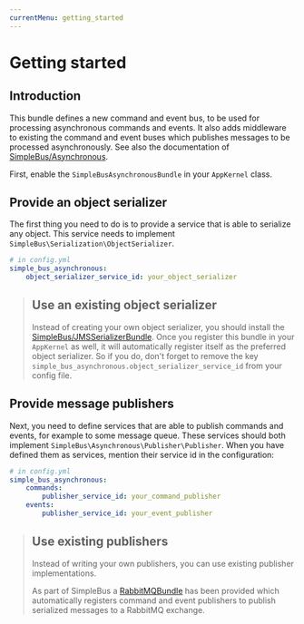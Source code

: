 ```yaml
---
currentMenu: getting_started
---
```


# Getting started

## Introduction

This bundle defines a new command and event bus, to be used for processing asynchronous commands and events. It
also adds middleware to existing the command and event buses which publishes messages to be processed asynchronously.
See also the documentation of [SimpleBus/Asynchronous](http://simplebus.github.io/Asynchronous).

First, enable the `SimpleBusAsynchronousBundle` in your `AppKernel` class.

## Provide an object serializer

The first thing you need to do is to provide a service that is able to serialize any object. This service needs to
implement `SimpleBus\Serialization\ObjectSerializer`.

```yaml
# in config.yml
simple_bus_asynchronous:
    object_serializer_service_id: your_object_serializer
```

> ## Use an existing object serializer
>
> Instead of creating your own object serializer, you should install the
> [SimpleBus/JMSSerializerBundle](https://github.com/SimpleBus/JMSSerializerBundle). Once you register this bundle in
> your `AppKernel` as well, it will automatically register itself as the preferred object serializer. So if you do,
> don't forget to remove the key `simple_bus_asynchronous.object_serializer_service_id` from your config file.

## Provide message publishers

Next, you need to define services that are able to publish commands and events, for example to some message queue.
These services should both implement `SimpleBus\Asynchronous\Publisher\Publisher`. When you have defined them as
services, mention their service id in the configuration:

```yaml
# in config.yml
simple_bus_asynchronous:
    commands:
        publisher_service_id: your_command_publisher
    events:
        publisher_service_id: your_event_publisher
```

> ## Use existing publishers
>
> Instead of writing your own publishers, you can use existing publisher implementations.
>
> As part of SimpleBus a [RabbitMQBundle](https://github.com/SimpleBus/RabbitMQBundle) has been provided which
> automatically registers command and event publishers to publish serialized messages to a RabbitMQ exchange.

